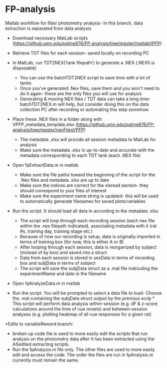# FP-analysis
 Matlab workflow for fiber photometry analysis- In this branch, data extraction is separated from data analysis

* Download necessary MatLab scripts (https://github.umn.edu/palme876/FP-analysis/tree/master/matlabVPFP)

* Retrieve TDT files for each session- saved locally on recording PC 

* In MatLab, run TDT2NEX(‘tank filepath’) to generate a .NEX (.NEX5 is disposable)
     * You can use the batchTDT2NEX script to save time with a lot of tanks
     * Once you've generated .Nex files, save them and you won't need to do it again- these are the only files you will use for analysis
     * Generating & moving NEX files / TDT data can take a long time- batchTDT2NEX.m will help, but consider doing this on the data collection PC after recording or automating this step somehow
     
* Place these .NEX files in a folder along with VPFP_metadata_template.xlsx (https://github.umn.edu/palme876/FP-analysis/tree/master/nexFilesVPFP)
     * The metadata .xlsx will provide all session metadata to MatLab for analysis
     * Make sure the metadata .xlsx is up-to-date and accurate with the metadata corresponding to each TDT tank (each .NEX file) 

* Open fpExtractData.m in matlab
     * Make sure the file paths toward the beginning of the script for the .Nex files and metadata .xlsx are up to date 
     * Make sure the indices are correct for the xlsread section- they should correspond to your files of interest
     * Make sure the experiment name string is updated- this will be used to automatically generate filenames for saved plots/variables

* Run the script. It should load all data in according to the metadata .xlsx
     * The script will loop through each recording session (each nex file within the .nex filepath indicated), associating metadata with it (rat #s, training day, training stage etc.)
     * Because of how our recording is setup, data is originally imported in terms of training box (for now, this is either A or B)
     * After looping through each session, data is reorganized by subject (instead of by box) and saved into a struct 
     * Data from each session is stored in sesData in terms of recording box and subjData in terms of subject
     * The script will save the subjData struct as a .mat file indcluding the experimentName and date in the filename 
* Open fpAnalyzeData.m in matlab
* Run the script. You will be prompted to select a data file to load- Choose the .mat containing the subjData struct output by the previous scrip
      * This script will perform data analysis within-session (e.g. dF & z-score calculations around the time of cue onsets) and between-session analyses (e.g. plotting heatmap of all cue responses for a given rat)
      
*Edits to variableReward branch:
  * broken up code file is used to more easily edit the scripts that run analysis on the photometry data after it has been extracted   using the ASedited extracting scripts. 
  * Run the fpAnalysis.m file only. The other files are used to more easily edit and access the code.  The order the files are run in fpAnalysis.m currently must remain the same. 
